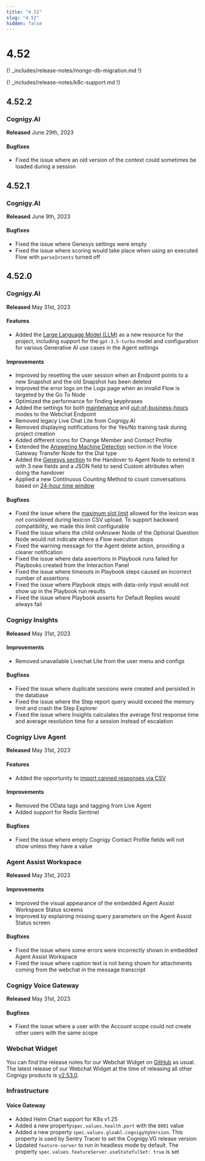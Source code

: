 ```yaml
---
title: "4.52"
slug: "4.52"
hidden: false
---
```


# 4.52

{! _includes/release-notes/mongo-db-migration.md !}

{! _includes/release-notes/k8c-support.md !}

## 4.52.2

### Cognigy.AI

**Released** June 29th, 2023

#### Bugfixes

- Fixed the issue where an old version of the context could sometimes be loaded during a session

## 4.52.1

### Cognigy.AI

**Released** June 9th, 2023

#### Bugfixes

- Fixed the issue where Genesys settings were empty
- Fixed the issue where scoring would take place when using an executed Flow with `parseIntents` turned off

## 4.52.0

### Cognigy.AI

**Released** May 31st, 2023

#### Features

- Added the [Large Language Model (LLM)](../ai/empower/llms.md) as a new resource for the project, including support for the `gpt-3.5-turbo` model and configuration for various Generative AI use cases in the Agent settings

#### Improvements

- Improved by resetting the user session when an Endpoint points to a new Snapshot and the old Snapshot has been deleted
- Improved the error logs on the Logs page when an invalid Flow is targeted by the Go To Node
- Optimized the performance for finding keyphrases
- Added the settings for both [maintenance](https://github.com/Cognigy/WebchatWidget/blob/master/docs/embedding.md#maintenance) and [out-of-business-hours](https://github.com/Cognigy/WebchatWidget/blob/master/docs/embedding.md#business-hours) modes to the Webchat Endpoint
- Removed legacy Live Chat Lite from Cognigy.AI
- Removed displaying notifications for the Yes/No training task during project creation
- Added different icons for Change Member and Contact Profile
- Extended the [Answering Machine Detection](../ai/build/node-reference/voice/voice-gateway/transfer.md#answering-machine-detection) section in the Voice Gateway Transfer Node for the Dial type
- Added the [Genesys section](../ai/escalate/handover-reference/genesys-cloud-guest-chat.md#configure-handover-settings) to the Handover to Agent Node to extend it with 3 new fields and a JSON field to send Custom attributes when doing the handover
- Applied a new Continuous Counting Method to count conversations based on [24-hour time window](../ai/administer/billing.md#common-scenarios)

#### Bugfixes

- Fixed the issue where the [maximum slot limit](../ai/empower/nlu/slots-and-lexicons/lexicons.md#restrictions) allowed for the lexicon was not considered during lexicon CSV upload. To support backward compatibility, we made this limit configurable
- Fixed the issue where the child onAnswer Node of the Optional Question Node would not indicate where a Flow execution stops
- Fixed the warning message for the Agent delete action, providing a clearer notification
- Fixed the issue where data assertions in Playbook runs failed for Playbooks created from the Interaction Panel
- Fixed the issue where timeouts in Playbook steps caused an incorrect number of assertions
- Fixed the issue where Playbook steps with data-only input would not show up in the Playbook run results
- Fixed the issue where Playbook asserts for Default Replies would always fail

### Cognigy Insights

**Released** May 31st, 2023

#### Improvements

- Removed unavailable Livechat Lite from the user menu and configs

#### Bugfixes

- Fixed the issue where duplicate sessions were created and persisted in the database
- Fixed the issue where the Step report query would exceed the memory limit and crash the Step Explorer
- Fixed the issue where Insights calculates the average first response time and average resolution time for a session instead of escalation

### Cognigy Live Agent

**Released** May 31st, 2023

#### Features

- Added the opportunity to [import canned responses via CSV](../live-agent/settings/canned-responses.md#import-canned-responses)

#### Improvements

- Removed the OData tags and tagging from Live Agent
- Added support for Redis Sentinel

#### Bugfixes

- Fixed the issue where empty Cognigy Contact Profile fields will not show unless they have a value

### Agent Assist Workspace

**Released** May 31st, 2023

#### Improvements

- Improved the visual appearance of the embedded Agent Assist Workspace Status screens
- Improved by explaining missing query parameters on the Agent Assist Status screen

#### Bugfixes

- Fixed the issue where some errors were incorrectly shown in embedded Agent Assist Workspace
- Fixed the issue where caption text is not being shown for attachments coming from the webchat in the message transcript

### Cognigy Voice Gateway

**Released** May 31st, 2023

#### Bugfixes

- Fixed the issue where a user with the Account scope could not create other users with the same scope

### Webchat Widget

You can find the release notes for our Webchat Widget on [GitHub](https://github.com/Cognigy/WebchatWidget/releases) as usual. The latest release of our Webchat Widget at the time of releasing all other Cognigy products is [v2.53.0](https://github.com/Cognigy/WebchatWidget/releases/tag/v2.53.0).

### Infrastructure

#### Voice Gateway

- Added Helm Chart support for K8s v1.25
- Added a new property`spec.values.health.port` with the `8001` value
- Added a new property `spec.values.gloabl.cognigyVgVersion`. This property is used by Sentry Tracer to set the Cognigy.VG release version
- Updated `feature-server` to run in headless mode by default.  The property `spec.values.featureServer.useStatefulSet: true` is set



